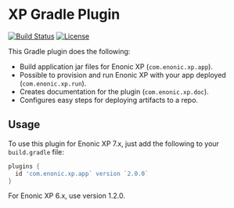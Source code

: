 # XP Gradle Plugin

[![Build Status](https://travis-ci.org/enonic/xp-gradle-plugin.svg?branch=master)](https://travis-ci.org/enonic/xp-gradle-plugin)
[![License](https://img.shields.io/github/license/enonic/xp-gradle-plugin.svg)](http://www.apache.org/licenses/LICENSE-2.0.html)

This Gradle plugin does the following:

* Build application jar files for Enonic XP (`com.enonic.xp.app`).
* Possible to provision and run Enonic XP with your app deployed (`com.enonic.xp.run`).
* Creates documentation for the plugin (`com.enonic.xp.doc`).
* Configures easy steps for deploying artifacts to a repo.

## Usage

To use this plugin for Enonic XP 7.x, just add the following to your `build.gradle` file:

```gradle
plugins {
  id 'com.enonic.xp.app` version `2.0.0`
}
```

For Enonic XP 6.x, use version 1.2.0.